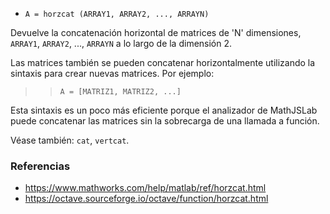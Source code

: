 * `A = horzcat (ARRAY1, ARRAY2, ..., ARRAYN)`

Devuelve la concatenación horizontal de matrices de 'N' dimensiones, `ARRAY1`,
`ARRAY2`, ..., `ARRAYN` a lo largo de la dimensión 2.

Las matrices también se pueden concatenar horizontalmente utilizando la
sintaxis para crear nuevas matrices. Por ejemplo:

>> `A = [MATRIZ1, MATRIZ2, ...]`

Esta sintaxis es un poco más eficiente porque el analizador de MathJSLab puede
concatenar las matrices sin la sobrecarga de una llamada a función.

Véase también: `cat`, `vertcat`.

### Referencias

* https://www.mathworks.com/help/matlab/ref/horzcat.html
* https://octave.sourceforge.io/octave/function/horzcat.html
